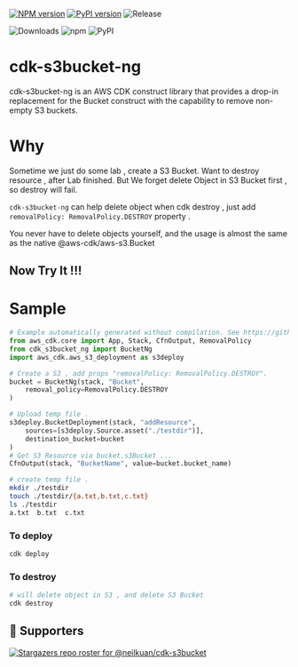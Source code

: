 [![NPM version](https://badge.fury.io/js/cdk-s3bucket-ng.svg)](https://badge.fury.io/js/cdk-s3bucket-ng)
[![PyPI version](https://badge.fury.io/py/cdk-s3bucket-ng.svg)](https://badge.fury.io/py/cdk-s3bucket-ng)
![Release](https://github.com/neilkuan/cdk-s3bucket/workflows/release/badge.svg)

![Downloads](https://img.shields.io/badge/-DOWNLOADS:-brightgreen?color=gray)
![npm](https://img.shields.io/npm/dt/cdk-s3bucket-ng?label=npm&color=orange)
![PyPI](https://img.shields.io/pypi/dm/cdk-s3bucket-ng?label=pypi&color=blue)

# cdk-s3bucket-ng

cdk-s3bucket-ng is an AWS CDK construct library that provides a drop-in replacement for the Bucket construct with the capability to remove non-empty S3 buckets.

# Why

Sometime we just do some lab , create a S3 Bucket.
Want to destroy resource , after Lab finished.
But We forget delete Object in S3 Bucket first , so destroy will fail.

`cdk-s3bucket-ng`  can help delete object when cdk destroy , just add `removalPolicy: RemovalPolicy.DESTROY`  property .

You never have to delete objects yourself, and the usage is almost the same as the native @aws-cdk/aws-s3.Bucket

## Now Try It !!!

# Sample

```python
# Example automatically generated without compilation. See https://github.com/aws/jsii/issues/826
from aws_cdk.core import App, Stack, CfnOutput, RemovalPolicy
from cdk_s3bucket_ng import BucketNg
import aws_cdk.aws_s3_deployment as s3deploy

# Create a S3 , add props "removalPolicy: RemovalPolicy.DESTROY".
bucket = BucketNg(stack, "Bucket",
    removal_policy=RemovalPolicy.DESTROY
)

# Upload temp file .
s3deploy.BucketDeployment(stack, "addResource",
    sources=[s3deploy.Source.asset("./testdir")],
    destination_bucket=bucket
)
# Get S3 Resource via bucket.s3Bucket ...
CfnOutput(stack, "BucketName", value=bucket.bucket_name)
```

```bash
# create temp file .
mkdir ./testdir
touch ./testdir/{a.txt,b.txt,c.txt}
ls ./testdir
a.txt  b.txt  c.txt
```

### To deploy

```bash
cdk deploy
```

### To destroy

```bash
# will delete object in S3 , and delete S3 Bucket
cdk destroy
```

## :clap:  Supporters

[![Stargazers repo roster for @neilkuan/cdk-s3bucket](https://reporoster.com/stars/neilkuan/cdk-s3bucket)](https://github.com/neilkuan/cdk-s3bucket/stargazers)
